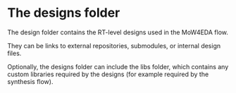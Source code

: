 # The designs folder

The design folder contains the RT-level designs used in the MoW4EDA flow.

They can be links to external repositories, submodules, or internal design files.

Optionally, the designs folder can include the libs folder, which contains any custom libraries required by the designs (for example required by the synthesis flow).
